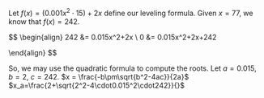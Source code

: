 Let $f(x) = (0.001x^2 \cdot 15)+2x$ define our leveling formula.
Given $x = 77$, we know that $f(x) = 242$.

$$
\begin{align}
242 &= 0.015x^2+2x \\
0 &= 0.015x^2+2x+242

\end{align}
$$

So, we may use the quadratic formula to compute the roots.
Let $a=0.015$, $b = 2$, $c=242$.
$x = \frac{-b\pm\sqrt{b^2-4ac}}{2a}$
$x_a=\frac{2+\sqrt{2^2-4\cdot0.015^2\cdot242}}{}$
